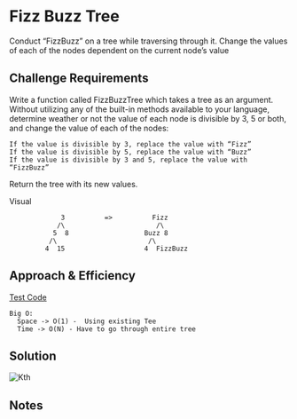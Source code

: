# Fizz Buzz Tree

Conduct “FizzBuzz” on a tree while traversing through it. Change the values of each of the nodes dependent on the current node’s value

## Challenge Requirements

Write a function called FizzBuzzTree which takes a tree as an argument.
Without utilizing any of the built-in methods available to your language, determine weather or not the value of each node is divisible by 3, 5 or both, and change the value of each of the nodes:

    If the value is divisible by 3, replace the value with “Fizz”
    If the value is divisible by 5, replace the value with “Buzz”
    If the value is divisible by 3 and 5, replace the value with “FizzBuzz”

Return the tree with its new values.


Visual

                 3          =>          Fizz
                /\                       /\
               5  8                   Buzz 8
              /\                       /\
             4  15                    4  FizzBuzz

## Approach & Efficiency

[Test Code](../../../test/java/FizzBuzzTree)

    Big O:
      Space -> O(1) -  Using existing Tee
      Time -> O(N) - Have to go through entire tree

## Solution

![Kth](../../../../../../assets/fizz_buzz_tree.jpg)

## Notes